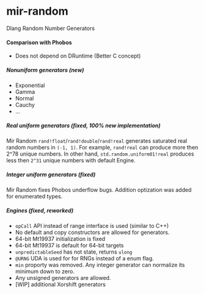# mir-random
Dlang Random Number Generators

#### Comparison with Phobos
 - Does not depend on DRuntime (Better C concept)

##### Nonuniform generators (new)
 - Exponential
 - Gamma
 - Normal
 - Cauchy
 - ...

##### Real uniform generators (fixed, 100% new implementation)

Mir Random `rand!float`/`rand!double`/`rand!real` generates saturated real random numbers in `(-1, 1)`. For example, `rand!real` can produce more then 2^78 unique numbers. In other hand, `std.random.uniform01!real` produces less then `2^31` unique numbers with default Engine.

##### Integer uniform generators (fixed)

Mir Random fixes Phobos underflow bugs. Addition optization was added for enumerated types.

##### Engines (fixed, reworked)
 - `opCall` API instead of range interface is used (similar to C++)
 - No default and copy constructors are allowed for generators.
 - 64-bit Mt19937 initialization is fixed
 - 64-bit Mt19937 is default for 64-bit targets
 - `unpredictableSeed` has not state, returns `ulong`
 - `@URNG` UDA is used for for RNGs instead of a enum flag.
 - `min` proporty was removed. Any integer generator can normalize its minimum down to zero.
 - Any unsigned generators are allowed.
 - [WIP] additional Xorshift generators
